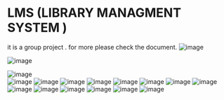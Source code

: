 # LMS (LIBRARY MANAGMENT SYSTEM )
it is a group project . 
for more please check the document.
![image](https://github.com/sabyasachiroy1/LMS/assets/110336884/8068d282-29c7-494d-b3da-f635076f6576)

![image](https://github.com/sabyasachiroy1/LMS/assets/110336884/3b231d73-5b1e-4fb8-bcf0-4f02895d8205)

![image](https://github.com/sabyasachiroy1/LMS/assets/110336884/b2af2337-1b4f-4324-a319-7df1df8a69fe)
<br>
![image](https://github.com/sabyasachiroy1/LMS/assets/110336884/9982179a-b3b3-43d7-8ebf-b4daff47127d)
![image](https://github.com/sabyasachiroy1/LMS/assets/110336884/d82fce87-6867-4711-8e90-5953b8e6c8a2)
![image](https://github.com/sabyasachiroy1/LMS/assets/110336884/edf0db7e-9185-4ff4-8274-6f8a9ae34594)
![image](https://github.com/sabyasachiroy1/LMS/assets/110336884/915f79d4-d6b1-4801-be22-a00c10ca2172)
![image](https://github.com/sabyasachiroy1/LMS/assets/110336884/cace188b-0ef9-4de5-8a4b-72f1eda75600)
![image](https://github.com/sabyasachiroy1/LMS/assets/110336884/c2b6927c-511b-4e43-9330-91038d268f63)
![image](https://github.com/sabyasachiroy1/LMS/assets/110336884/e3ee8007-15ba-453d-97e0-c351ec67572b)
![image](https://github.com/sabyasachiroy1/LMS/assets/110336884/0dfb70eb-1eb4-4c4e-93ae-39306f967123)
![image](https://github.com/sabyasachiroy1/LMS/assets/110336884/ed871115-3539-4042-8128-92256fa2a163)
![image](https://github.com/sabyasachiroy1/LMS/assets/110336884/fb7067f1-aa20-433b-b4a1-bdb427071e50)
![image](https://github.com/sabyasachiroy1/LMS/assets/110336884/b34410c7-19c5-4cb8-9f1d-6ea3248dcfb2)
![image](https://github.com/sabyasachiroy1/LMS/assets/110336884/23a81c48-4cb5-4962-ad34-e0e48241f244)
![image](https://github.com/sabyasachiroy1/LMS/assets/110336884/ab669adc-00e2-467c-85bc-cd3b2a35fc6e)
![image](https://github.com/sabyasachiroy1/LMS/assets/110336884/1ac723d1-4b3b-4852-9cfb-73e915d861db)










